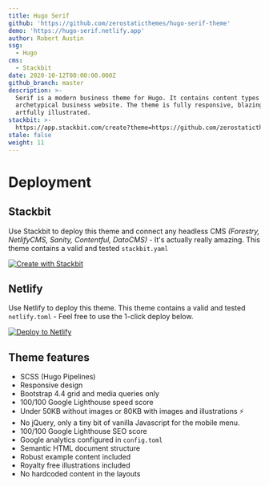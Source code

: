 ```yaml
---
title: Hugo Serif
github: 'https://github.com/zerostaticthemes/hugo-serif-theme'
demo: 'https://hugo-serif.netlify.app'
author: Robert Austin
ssg:
  - Hugo
cms:
  - Stackbit
date: 2020-10-12T00:00:00.000Z
github_branch: master
description: >-
  Serif is a modern business theme for Hugo. It contains content types for the
  archetypical business website. The theme is fully responsive, blazing fast and
  artfully illustrated.
stackbit: >-
  https://app.stackbit.com/create?theme=https://github.com/zerostaticthemes/hugo-serif-theme&ssg=hugo
stale: false
weight: 11
---
```


# Deployment

## Stackbit

Use Stackbit to deploy this theme and connect any headless CMS _(Forestry, NetlifyCMS, Sanity, Contentful, DatoCMS)_ - It's actually really amazing. This theme contains a valid and tested `stackbit.yaml`

[![Create with Stackbit](https://assets.stackbit.com/badge/create-with-stackbit.svg)](https://app.stackbit.com/create?theme=https://github.com/zerostaticthemes/hugo-serif-theme)

## Netlify

Use Netlify to deploy this theme. This theme contains a valid and tested `netlify.toml` - Feel free to use the 1-click deploy below.

[![Deploy to Netlify](https://www.netlify.com/img/deploy/button.svg)](https://app.netlify.com/start/deploy?repository=https://github.com/zerostaticthemes/hugo-serif-theme)

## Theme features

- SCSS (Hugo Pipelines)
- Responsive design
- Bootstrap 4.4 grid and media queries only
- 100/100 Google Lighthouse speed score
- Under 50KB without images or 80KB with images and illustrations ⚡
- No jQuery, only a tiny bit of vanilla Javascript for the mobile menu.
- 100/100 Google Lighthouse SEO score
- Google analytics configured in `config.toml`
- Semantic HTML document structure
- Robust example content included
- Royalty free illustrations included
- No hardcoded content in the layouts
